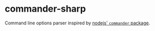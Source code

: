 # commander-sharp

Command line options parser inspired by [nodejs' `commander` package](https://www.npmjs.com/package/commander).